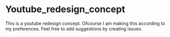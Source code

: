 # Youtube_redesign_concept
This is a youtube redesign concept. Ofcourse I am making this according to my preferences. Feel free to add suggestions by creating issues.
